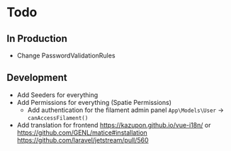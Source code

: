 # Todo

## In Production

- Change PasswordValidationRules

## Development

- Add Seeders for everything
- Add Permissions for everything (Spatie Permissions)
  - Add authentication for the filament admin panel `App\Models\User` -> `canAccessFilament()`
- Add translation for frontend https://kazupon.github.io/vue-i18n/ or https://github.com/GENL/matice#installation https://github.com/laravel/jetstream/pull/560
